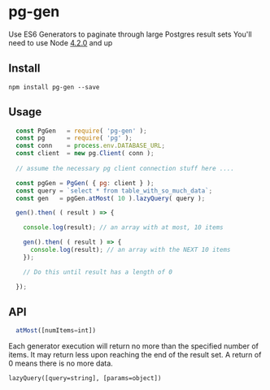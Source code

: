 # pg-gen

Use ES6 Generators to paginate through large Postgres result sets
You'll need to use Node [4.2.0](https://nodejs.org/en/blog/release/v4.2.0/) and up

## Install

```
npm install pg-gen --save
```

## Usage

```javascript
  const PgGen   = require( 'pg-gen' );
  const pg      = require( 'pg' );
  const conn    = process.env.DATABASE_URL;
  const client  = new pg.Client( conn );
  
  // assume the necessary pg client connection stuff here ....

  const pgGen = PgGen( { pg: client } );
  const query = `select * from table_with_so_much_data`;
  const gen   = pgGen.atMost( 10 ).lazyQuery( query );

  gen().then( ( result ) => {

    console.log(result); // an array with at most, 10 items

    gen().then( ( result ) => {
      console.log(result); // an array with the NEXT 10 items
    });

    // Do this until result has a length of 0

  });
```

## API
```javascript
  atMost([numItems=int]) 
```
Each generator execution will return no more than the specified number of items. It may return less upon reaching the end of the result set. A return of 0 means there is no more data.

``` lazyQuery([query=string], [params=object]) ```
